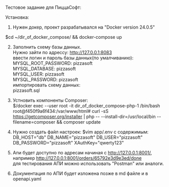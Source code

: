Тестовое задание для ПиццаСофт:                                                                                                                                                                                                               
                                                                                                                                                                                                                                              
Установка:                                                                                                                                                                                                                                    
1. Нужен докер, проект разрабатывался на "Docker version 24.0.5"

$cd ~/dir_of_docker_compose/ &&  docker-compose up                                                                                                                                                                                         

2. Заполнить схему базы данных.                                                                                                                                                                                                               
Нужно зайти по адрессу: http://127.0.0.1:8083                                                                                                                                                                                                       
ввести логин и пароль базы данных(по умалчиванию):                                                                                                                                                                                            
    MYSQL_ROOT_PASSWORD: pizzasoft                                                                                                                                                                                                            
    MYSQL_DATABASE: pizzasoft                                                                                                                                                                                                                 
    MYSQL_USER: pizzasoft                                                                                                                                                                                                                     
    MYSQL_PASSWORD: pizzasoft                                                                                                                                                                                                                 
импортировать схему данных:                                                                                                                                                                                                                   
pizzasoft.sql

3. Устновить компоненты Composer:                                                                                                                                                                                                             
$/docker exec --user root -it dir_of_docker_compose-php-1 /bin/bash                                                                                                                                                                           
root@f450f9a6f434:/var/www/html# curl -sS https://getcomposer.org/installer | php -- --install-dir=/usr/local/bin --filename=composer && composer update                                                                                      

4. Нужно создать файл настроек:
$vim app/.env
с содержимым:
DB_HOST="db"
DB_NAME="pizzasoft"
DB_USER="pizzasoft"
DB_PASSWORD="pizzasoft"
XAuthKey="qwerty123"

5. Апи будет доступно по адресам начиная с http://127.0.0.1:8001/, например http://127.0.0.1:8001/orders/65792e3d9e3ed/done                                                                                                                   
для тестирования АПИ можно использовать "Postman" или аналоги.                                                                                                                                                                                

6. Документация по АПИ будет изложена позже в md файле и в openapi.yaml